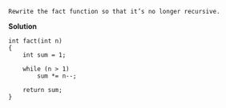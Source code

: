 ```
Rewrite the fact function so that it’s no longer recursive.
```

**Solution**
```
int fact(int n)
{
    int sum = 1;

    while (n > 1)
        sum *= n--;

    return sum;
}
```